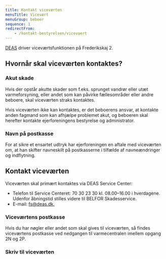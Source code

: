 ```yaml
---
title: Kontakt viceværten
menuTitle: Vicevært
menuGroup: beboer
sequence: 1
redirectFrom:
    - /kontakt-bestyrelsen/vicevaert
---
```

[DEAS](https://deas.dk/) driver viceværtsfunktionen på Frederikskaj&nbsp;2.

## Hvornår skal viceværten kontaktes?

### Akut skade

Hvis der opstår akutte skader som f.eks. sprunget vandrør eller utæt varmeforsyning, eller andet som kan påvirke fællesområder eller andre beboere, skal viceværten straks kontaktes.

Hvis viceværten ikke kan kontaktes, er det beboerens ansvar, at kontakte anden fagmand som kan afhjælpe problemet akut, og beboeren skal herefter kontakte ejerforeningens bestyrelse og administrator.

### Navn på postkasse

For at sikre et ensartet udtryk har ejerforeningen en aftale med viceværten om, at han skifter navneskilt på postkasserne i tilfælde af navneændringer og indflytning.

## Kontakt viceværten

Viceværten skal primært kontaktes via DEAS Service Center:

- Telefon til Service Centeret: 70&nbsp;30&nbsp;23&nbsp;30 kl. 08.00&ndash;16.00 i hverdagene. Udenfor åbningstid stilles videre til BELFOR Skadesservice.
- E-mail: [fs@deas.dk.](mailto:fs@deas.dk.)

### Viceværtens postkasse

Hvis du har nøgler eller andet som skal gives til viceværten, så findes viceværtens postkasse ved nedgangen til varmecentralen imellem opgang 2N og&nbsp;2P.

### Skriv til viceværten

<ContactForm type='vicevaert' buttonLabel="Send besked">
    <TextInput label="Fulde navn" name="name" required inputProps={{maxlength: 100}} />
    <ApartmentSelect allApartments={true} />
    <TextInput label="E-mail" name="email" type="email" required inputProps={{maxlength: 100}} />
    <TextInput label="Telefonnummer" name="phone" type="tel" required inputProps={{maxlength: 100}} />
    <TextInput label="Emne" name="subject" required inputProps={{maxlength: 200}} />
    <TextInput label="Besked" name="message" required multiline inputProps={{maxlength: 5000}} />
</ContactForm>
